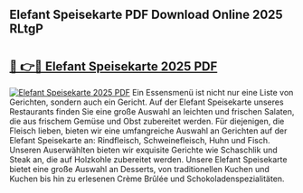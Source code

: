 ## Elefant Speisekarte PDF Download Online 2025 RLtgP

# <h2><a href="http://gc8n2m.nevu.top/?p=Elefant+Speisekarte">🔗 👉🔴 Elefant Speisekarte 2025 PDF</a></h2>

[![Elefant Speisekarte 2025 PDF](https://i.imgur.com/dBaPXMq.png)](http://gc8n2m.nevu.top/?p=Elefant+Speisekarte)
Ein Essensmenü ist nicht nur eine Liste von Gerichten, sondern auch ein Gericht. Auf der Elefant Speisekarte unseres Restaurants finden Sie eine große Auswahl an leichten und frischen Salaten, die aus frischem Gemüse und Obst zubereitet werden. Für diejenigen, die Fleisch lieben, bieten wir eine umfangreiche Auswahl an Gerichten auf der Elefant Speisekarte an: Rindfleisch, Schweinefleisch, Huhn und Fisch. Unseren Auserwählten bieten wir exquisite Gerichte wie Schaschlik und Steak an, die auf Holzkohle zubereitet werden. Unsere Elefant Speisekarte bietet eine große Auswahl an Desserts, von traditionellen Kuchen und Kuchen bis hin zu erlesenen Crème Brûlée und Schokoladenspezialitäten.

